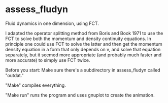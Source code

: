# assess_fludyn
Fluid dynamics in one dimension, using FCT.

I adapted the operator splitting method from Boris and Book 1971 to use the FCT to solve both the momentum and density continuity equations. In principle one could use FCT to solve the latter and then get the momentum density equation in a form that only depends on v, and solve that equation separately, but it seemed more appropriate (and probably much faster and more accurate) to simply use FCT twice.

Before you start: Make sure there's a subdirectory in assess_fludyn called "outdat."

"Make" compiles everything.

"Make run" runs the program and uses gnuplot to create the animation.
